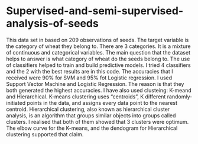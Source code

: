 # Supervised-and-semi-supervised-analysis-of-seeds

This data set in based on 209 observations of seeds.
The target variable is the category of wheat they belong to. There are 3 categories.
It is a mixture of continuous and categorical variables.
The main question that the dataset helps to answer is what category of wheat do the seeds belong to.
The use of classifiers helped to train and build predictive models. I tried 4 classifiers and the 2 with the best results are in this code.
The accuracies that I received were 90% for SVM and 95% fot Logistic regression.
I used Support Vector Machine and Logistic Regression. The reason is that they both generated the highest accuracies.
I have also used clusteing: K-meand and Hierarchical.
K-means clustering uses “centroids”, K different randomly-initiated points in the data, and assigns every data point to the nearest centroid. 
Hierarchical clustering, also known as hierarchical cluster analysis, is an algorithm that groups similar objects into groups called clusters. 
I realised that both of them showed that 3 clusters were optimum. The elbow curve for the K-means, and the dendogram for Hierarchical clustering supported that claim.
